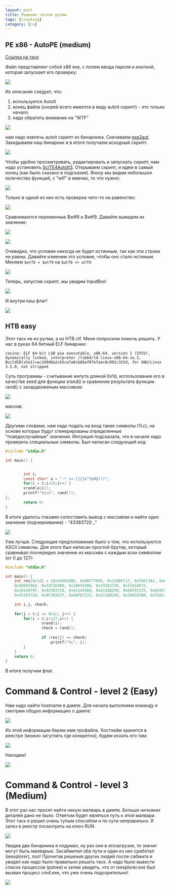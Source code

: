 ```yaml
---
layout: post
title: Решение тасков рутми
tags: [cracking]
category: [ru]
---
```


## PE x86 - AutoPE (medium)

[Ссылка на таск](https://www.root-me.org/en/Challenges/Cracking/PE-x86-AutoPE)

Файл представляет собой x86 exe, с полем ввода пароля и кнопкой, которая запускает его проверку:

![](/assets/images/ru/rootme/1.png)

Из описания следует, что:

1. используется AutoIt
2. конец файла (скорей всего имеется в виду autoit скрипт) - это только начало
3. надо обратить внимание на "WTF"

![](/assets/images/ru/rootme/2.png)

нам надо извлечь autoit скрипт из бинарника. Скачиваем [exe2aut](https://exe2aut.com/exe2aut-converter/). Закидываем наш бинарник и в итоге получаем исходный скрипт: 

![](/assets/images/ru/rootme/3.png)

Чтобы удобно просматривать, редактировать и запускать скрипт, нам надо установить [SciTE4AutoIt3](https://www.autoitscript.com/site/autoit/downloads/). Открываем скрипт, и идем в самый конец (как было сказано в подсказке). Внизу мы видим небольшое количество функций, с "wtf" в именах, то что нужно:

![](/assets/images/ru/rootme/4.png)

Только в одной из них есть проверка чего-то на равенство:

![](/assets/images/ru/rootme/5.png)

Сравниваются переменные $wtf8 и $wtf9. Давайте выведем их значение:

![](/assets/images/ru/rootme/7.png)

![](/assets/images/ru/rootme/6.png)

Очевидно, что условие никогда не будет истинным, так как эти строки не равны. Давайте изменим это условие, чтобы оно стало истиным. Меняем `$wtf8 = $wtf9` на `$wtf8 <> wtf9`:

![](/assets/images/ru/rootme/8.png)

Теперь, запустив скрипт, мы увидим InputBox!

![](/assets/images/ru/rootme/9.png)

И внутри наш флаг!

![](/assets/images/ru/rootme/10.jpg)

## HTB easy

Этот таск не из рутми, а из HTB ctf. Меня попросили помочь решить. У нас в руках 64 битный ELF бинарник:

```
casino: ELF 64-bit LSB pie executable, x86-64, version 1 (SYSV), dynamically linked, interpreter /lib64/ld-linux-x86-64.so.2, BuildID[sha1]=ac3d9d8a2c65ca7a0cb88af07efaec8c991c315d, for GNU/Linux 3.2.0, not stripped
```

Суть программы - считывание инпута длиной 0x1d, использование его в качестве seed для функции srand() и сравнение результата функции rand() с захардкоженым массивом: 

![](/assets/images/ru/rootme/htb_1.png)

массив:

![](/assets/images/ru/rootme/htb_2.png)

Другими словами, нам надо подать на вход такие символы (%c), на основе которых будут сгенерированы определенные "псведослучайные" значения. Интуиция подсказала, что в начале надо проверить специальные символы. Был написан следующий код:

```c
#include "stdio.h"

int main() {


        int i;
        const char* a = "-*_+=-[]{}&^%$#@!()";
        for(i = 0;i<19;i++) {
        srand(a[i]);
        printf("%x\n", rand());
};
        return 0;
}
```

В итоге удалось глазами сопоставить вывод с массивом и найти одно значение (подчеркивание) - "43383720 _"

![](/assets/images/ru/rootme/htb_3.jpg)

Уже лучше. Следующее предположение было о том, что используются ASCII символы. Для этого был написан простой брутер, который сравнивал поочередно значение из массива с каждым аски символом (от 0 до 127):

```c
#include "stdio.h"

int main() {
	int res[0x1d] = {0x244B28BE, 0x0AF77805, 0x110DFC17, 0x7AFC3A1, 0x6AFEC533,
	0x4ED659A2, 0x33C5D4B0, 0x286582B8, 0x43383720, 0x55A14FC5,
	0x19195F9F, 0x43383720, 0x63149380, 0x615AB299, 0x6AFEC533, 0x6C6FCFB8,
	0x43383720, 0x0F3DA237, 0x6AFEC533, 0x615AB299, 0x286582B8, 0x55A14FC, 0x3AE44994, 0x6D7DFE9, 0x4ED659A2, 0x0CCD4ACD, 0x57D8ED64, 0x615AB299, 0x22E9BC2A};

	int i,j, check;
	
	for(j = 0;j <= 0x1c; j++) {
		for(i = 0;i<127;i++) { 
                srand(i);
                check = rand();
		
        		if (res[j] == check)
                    printf("%c", i);
        }
	}
	return 0;
}
```

В итоге получим флаг.

# Command & Control - level 2 (Easy)

Нам надо найти hostname в дампе. Для начала выполняем команду и смотрим общую информацию о дампе:

![](/assets/images/ru/rootme/vol_1.png)

Из этой информации берем имя профайла. Хостнейм хранится в реестре (можно загуглить где конкретно), будем искать его там: 

![](/assets/images/ru/rootme/vol_2.png)

Находим!

![](/assets/images/ru/rootme/vol_3.png)

# Command & Control - level 3 (Medium)

В этот раз нас просят найти некую малварь в дампе. Больше ничкаких деталей дано не было. Ответом будет являться путь к этой малвари. Этот таск я решил очень тупым способом и по сути неправильно. Я залез в реестр посмотреть на ключ RUN

![](/assets/images/ru/rootme/vol_4.png)

Увидев два бинарника я подумал, ну раз они в атозагрузке, то значит могут быть малварью. Засабмитил оба пути и один из них сработал (ieexplorer), лол! Прочитав решения других людей после сабмита я увидел как надо было правильно решать таск. А надо было вывести список процессов (pstree) и затем увидеть, что от ieexplorer.exe был вызван процесс cmd.exe, что уже очень подозрительно!

![](/assets/images/ru/rootme/vol_5.png)